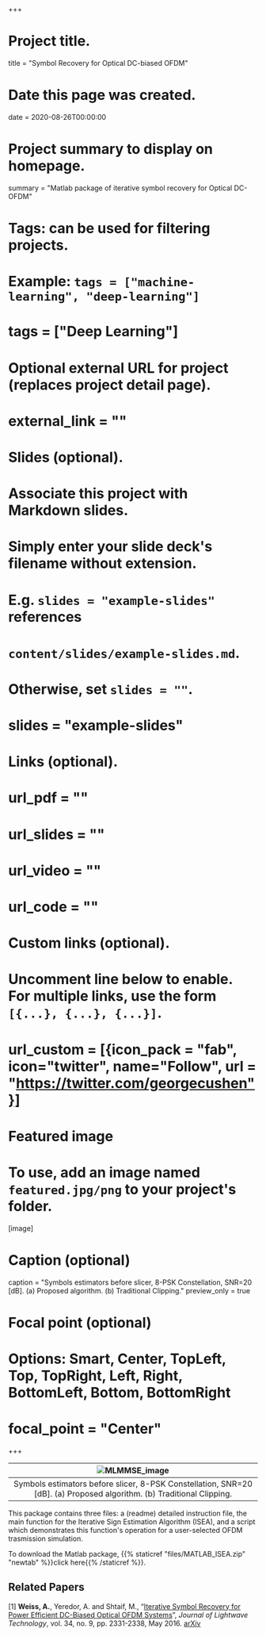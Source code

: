 +++
# Project title.
title = "Symbol Recovery for Optical DC-biased OFDM"

# Date this page was created.
date = 2020-08-26T00:00:00

# Project summary to display on homepage.
summary = "Matlab package of iterative symbol recovery for Optical DC-OFDM"

# Tags: can be used for filtering projects.
# Example: `tags = ["machine-learning", "deep-learning"]`
# tags = ["Deep Learning"]

# Optional external URL for project (replaces project detail page).
# external_link = ""

# Slides (optional).
#   Associate this project with Markdown slides.
#   Simply enter your slide deck's filename without extension.
#   E.g. `slides = "example-slides"` references
#   `content/slides/example-slides.md`.
#   Otherwise, set `slides = ""`.
# slides = "example-slides"

# Links (optional).
# url_pdf = ""
# url_slides = ""
# url_video = ""
# url_code = ""

# Custom links (optional).
#   Uncomment line below to enable. For multiple links, use the form `[{...}, {...}, {...}]`.
# url_custom = [{icon_pack = "fab", icon="twitter", name="Follow", url = "https://twitter.com/georgecushen"}]

# Featured image
# To use, add an image named `featured.jpg/png` to your project's folder.
[image]
  # Caption (optional)
  caption = "Symbols estimators before slicer, 8-PSK Constellation, SNR=20 [dB]. (a) Proposed algorithm. (b) Traditional Clipping."
  preview_only = true
  # Focal point (optional)
  # Options: Smart, Center, TopLeft, Top, TopRight, Left, Right, BottomLeft, Bottom, BottomRight
  # focal_point = "Center"

+++

| ![MLMMSE_image](/img/ISEA_vs_Clipping.jpg) |
|:--:|
| Symbols estimators before slicer, 8-PSK Constellation, SNR=20 [dB]. (a) Proposed algorithm. (b) Traditional Clipping. |

This package contains three files: a (readme) detailed instruction file, the main function for the Iterative Sign Estimation Algorithm (ISEA), and a script which demonstrates this function's operation for a user-selected OFDM trasmission simulation.

To download the Matlab package, {{% staticref "files/MATLAB_ISEA.zip" "newtab" %}}click here{{% /staticref %}}.


## **Related Papers** ##

[1] **Weiss, A.**, Yeredor, A. and Shtaif, M., “[Iterative Symbol Recovery for Power Efficient DC-Biased Optical OFDM Systems](https://ieeexplore.ieee.org/document/7393452)”, _Journal of Lightwave Technology_, vol. 34, no. 9, pp. 2331-2338, May 2016. [arXiv](https://arxiv.org/pdf/2008.13391.pdf)

